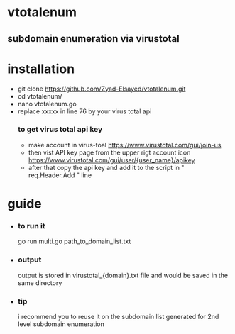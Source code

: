 # vtotalenum
## subdomain enumeration via virustotal 

# installation 
+ git clone https://github.com/Zyad-Elsayed/vtotalenum.git
+ cd vtotalenum/
+ nano vtotalenum.go
+ replace xxxxx in line 76 by your virus total api
   ### to get virus total api key 
    - make account in virus-toal https://www.virustotal.com/gui/join-us 
    - then vist API key page from the upper rigt account icon https://www.virustotal.com/gui/user/{user_name}/apikey
    - after that copy the api key and add it to the script in " req.Header.Add " line

# guide 
+ ### to run it
   go run multi.go path_to_domain_list.txt
+ ### output 

   output is stored in virustotal_{domain}.txt file and would be saved in the same directory 
   
+ ### tip

   i recommend you to reuse it on the subdomain list generated for 2nd level subdomain enumeration 
